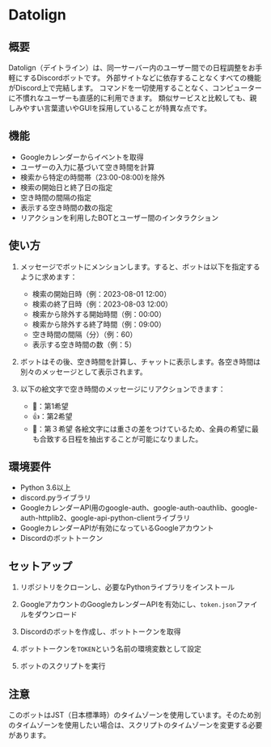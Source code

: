 # Datolign

## 概要

Datolign（デイトライン）は、同一サーバー内のユーザー間での日程調整をお手軽にするDiscordボットです。
外部サイトなどに依存することなくすべての機能がDiscord上で完結します。
コマンドを一切使用することなく、コンピューターに不慣れなユーザーも直感的に利用できます。
類似サービスと比較しても、親しみやすい言葉遣いやGUIを採用していることが特異な点です。

## 機能

- Googleカレンダーからイベントを取得
- ユーザーの入力に基づいて空き時間を計算
- 検索から特定の時間帯（23:00-08:00)を除外
- 検索の開始日と終了日の指定
- 空き時間の間隔の指定
- 表示する空き時間の数の指定
- リアクションを利用したBOTとユーザー間のインタラクション

## 使い方

1. メッセージでボットにメンションします。すると、ボットは以下を指定するように求めます：
    - 検索の開始日時（例：2023-08-01 12:00）
    - 検索の終了日時（例：2023-08-03 12:00）
    - 検索から除外する開始時間（例：00:00）
    - 検索から除外する終了時間（例：09:00）
    - 空き時間の間隔（分）（例：60）
    - 表示する空き時間の数（例：5）

2. ボットはその後、空き時間を計算し、チャットに表示します。各空き時間は別々のメッセージとして表示されます。

3. 以下の絵文字で空き時間のメッセージにリアクションできます：
    - 🎉：第1希望
    - 👍：第2希望
    - 👀：第３希望
   各絵文字には重さの差をつけているため、全員の希望に最も合致する日程を抽出することが可能になりました。

## 環境要件

- Python 3.6以上
- discord.pyライブラリ
- GoogleカレンダーAPI用のgoogle-auth、google-auth-oauthlib、google-auth-httplib2、google-api-python-clientライブラリ
- GoogleカレンダーAPIが有効になっているGoogleアカウント
- Discordのボットトークン

## セットアップ

1. リポジトリをクローンし、必要なPythonライブラリをインストール

2. GoogleアカウントのGoogleカレンダーAPIを有効にし、`token.json`ファイルをダウンロード

3. Discordのボットを作成し、ボットトークンを取得

4. ボットトークンを`TOKEN`という名前の環境変数として設定

5. ボットのスクリプトを実行

## 注意

このボットはJST（日本標準時）のタイムゾーンを使用しています。そのため別のタイムゾーンを使用したい場合は、スクリプトのタイムゾーンを変更する必要があります。
